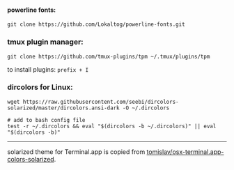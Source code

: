 #### powerline fonts:

	git clone https://github.com/Lokaltog/powerline-fonts.git

### tmux plugin manager:

    git clone https://github.com/tmux-plugins/tpm ~/.tmux/plugins/tpm

to install plugins: `prefix + I`

### dircolors for Linux:

    wget https://raw.githubusercontent.com/seebi/dircolors-solarized/master/dircolors.ansi-dark -O ~/.dircolors

    # add to bash config file
    test -r ~/.dircolors && eval "$(dircolors -b ~/.dircolors)" || eval "$(dircolors -b)"

-----

solarized theme for Terminal.app is copied from [tomislav/osx-terminal.app-colors-solarized](https://github.com/tomislav/osx-terminal.app-colors-solarized).

